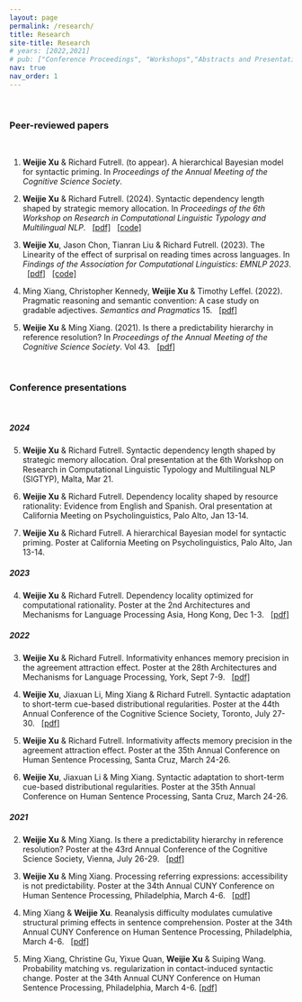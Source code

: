 ```yaml
---
layout: page
permalink: /research/
title: Research
site-title: Research
# years: [2022,2021]
# pub: ["Conference Proceedings", "Workshops","Abstracts and Presentations"]
nav: true
nav_order: 1
---
```

<!-- _pages/research.md -->
<!-- <div class="publications"> -->


<!-- * = equal contribution


{% for y in page.years %}
  <h4 class="year">{{y}}</h4>
  {% bibliography -f papers -q @*[year={{y}}]* %}
{% endfor %}
</div> -->

<p>&nbsp;</p>

### Peer-reviewed papers 
<p>&nbsp;</p>

1. **Weijie Xu** & Richard Futrell. (to appear). A hierarchical Bayesian model for syntactic priming. In *Proceedings of the Annual Meeting of the Cognitive Science Society*.

1. **Weijie Xu** & Richard Futrell. (2024). Syntactic dependency length shaped by strategic memory allocation. In *Proceedings of the 6th Workshop on Research in Computational Linguistic Typology and Multilingual NLP*.  &nbsp; [[pdf]](https://aclanthology.org/2024.sigtyp-1.1/) &nbsp; [[code]](https://github.com/weijiexu-charlie/Dependency-length-strategic-memory-allocation)

1. **Weijie Xu**, Jason Chon, Tianran Liu & Richard Futrell. (2023). The Linearity of the effect of surprisal on reading times across languages. In *Findings of the Association for Computational Linguistics: EMNLP 2023*.  &nbsp; [[pdf]](https://aclanthology.org/2023.findings-emnlp.1052/) &nbsp; [[code]](https://github.com/weijiexu-charlie/Linearity-of-surprisal-on-RT)

1. Ming Xiang, Christopher Kennedy, **Weijie Xu** & Timothy Leffel. (2022). Pragmatic reasoning and semantic convention: A case study on gradable adjectives. *Semantics and Pragmatics* 15. &nbsp; [[pdf]](https://doi.org/10.3765/sp.15.9)

1. **Weijie Xu** & Ming Xiang. (2021). Is there a predictability hierarchy in reference resolution? In *Proceedings of the Annual Meeting of the Cognitive Science Society*. Vol 43. &nbsp; [[pdf]](https://escholarship.org/uc/item/4mg9786g)

<p>&nbsp;</p>

### Conference presentations
<p>&nbsp;</p>

##### 2024

5. **Weijie Xu** & Richard Futrell. Syntactic dependency length shaped by strategic memory allocation. Oral presentation at the 6th Workshop on Research in Computational Linguistic Typology and Multilingual NLP (SIGTYP), Malta, Mar 21.

5. **Weijie Xu** & Richard Futrell. Dependency locality shaped by resource rationality: Evidence from English and Spanish. Oral presentation at California Meeting on Psycholinguistics, Palo Alto, Jan 13-14.

5. **Weijie Xu** & Richard Futrell. A hierarchical Bayesian model for syntactic priming. Poster at California Meeting on Psycholinguistics, Palo Alto, Jan 13-14.

##### 2023

4. **Weijie Xu** & Richard Futrell. Dependency locality optimized for computational rationality. Poster at the 2nd Architectures and Mechanisms for Language Processing Asia, Hong Kong, Dec 1-3. &nbsp; [[pdf]](https://weijiexu-charlie.github.io/assets/pdf/MemDepend_amlapasia23_resubmission.pdf)

##### 2022
3. **Weijie Xu** & Richard Futrell. Informativity enhances memory precision in the agreement attraction effect. Poster at the 28th Architectures and Mechanisms for Language Processing, York, Sept 7-9. &nbsp; [[pdf]](https://weijiexu-charlie.github.io/assets/pdf/AgreeAttr_AMLaP22.pdf)

3. **Weijie Xu**, Jiaxuan Li, Ming Xiang & Richard Futrell. Syntactic adaptation to short-term cue-based distributional regularities. Poster at the 44th Annual Conference of the Cognitive Science Society, Toronto, July 27-30. &nbsp; [[pdf]](https://weijiexu-charlie.github.io/assets/pdf/CueAdapt_CogSci22_final.pdf)

3. **Weijie Xu** & Richard Futrell. Informativity affects memory precision in the agreement attraction effect. Poster at the 35th Annual Conference on Human Sentence Processing, Santa Cruz, March 24-26.

3. **Weijie Xu**, Jiaxuan Li & Ming Xiang. Syntactic adaptation to short-term cue-based distributional regularities. Poster at the 35th Annual Conference on Human Sentence Processing, Santa Cruz, March 24-26.


##### 2021
2. **Weijie Xu** & Ming Xiang. Is there a predictability hierarchy in reference resolution? Poster at the 43rd Annual Conference of the Cognitive Science Society, Vienna, July 26-29. &nbsp; [[pdf]](https://escholarship.org/uc/item/4mg9786g)

2. **Weijie Xu** & Ming Xiang. Processing referring expressions: accessibility is not predictability. Poster at the 34th Annual CUNY Conference on Human Sentence Processing, Philadelphia, March 4-6. &nbsp; [[pdf]](https://www.cuny2021.io/wp-content/uploads/2021/02/CUNY_2021_abstract_93.pdf)

2. Ming Xiang & **Weijie Xu**. Reanalysis difficulty modulates cumulative structural priming effects in sentence comprehension. Poster at the 34th Annual CUNY Conference on Human Sentence Processing, Philadelphia, March 4-6. &nbsp; [[pdf]](https://www.cuny2021.io/wp-content/uploads/2021/02/CUNY_2021_abstract_95.pdf)

2. Ming Xiang, Christine Gu, Yixue Quan, **Weijie Xu** & Suiping Wang. Probability matching vs. regularization in contact-induced syntactic change. Poster at the 34th Annual CUNY Conference on Human Sentence Processing, Philadelphia, March 4-6.   [[pdf]](https://www.cuny2021.io/wp-content/uploads/2021/02/CUNY_2021_abstract_179.pdf)
